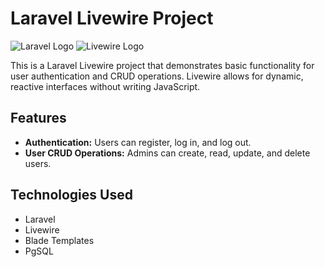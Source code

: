 # Laravel Livewire Project

![Laravel Logo](https://raw.githubusercontent.com/laravel/art/master/logo-lockup/5%20SVG/2%20CMYK/1%20Full%20Color/laravel-logolockup-cmyk-red.svg)
![Livewire Logo](https://raw.githubusercontent.com/livewire/livewire/master/resources/images/logo.svg)


This is a Laravel Livewire project that demonstrates basic functionality for user authentication and CRUD operations. Livewire allows for dynamic, reactive interfaces without writing JavaScript.

## Features

- **Authentication:** Users can register, log in, and log out.
- **User CRUD Operations:** Admins can create, read, update, and delete users.
  
## Technologies Used

- Laravel
- Livewire
- Blade Templates
- PgSQL

